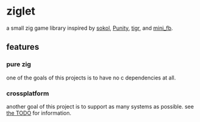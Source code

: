# ziglet

a small zig game library inspired by [sokol](https://github.com/floooh/sokol), [Punity](https://github.com/martincohen/Punity), [tigr](https://bitbucket.org/rmitton/tigr), and [mini_fb](https://github.com/emoon/rust_minifb).

## features
### pure zig
one of the goals of this projects is to have no c dependencies at all.

### crossplatform
another goal of this project is to support as many systems as possible. see [the TODO](TODO) for information.
